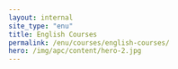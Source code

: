 ```yaml
---
layout: internal
site_type: "enu"
title: English Courses
permalink: /enu/courses/english-courses/
hero: /img/apc/content/hero-2.jpg
---
```


<!--- This child document initializes the page in Jekyll. -->